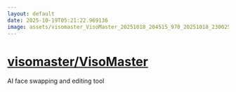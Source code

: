 ```yaml
---
layout: default
date: 2025-10-19T05:21:22.969136
image: assets/visomaster_VisoMaster_20251018_204515_970_20251018_230025--20251019T010025771--cropped.png
---
```


# [visomaster/VisoMaster](https://github.com/visomaster/VisoMaster/)

AI face swapping and editing tool
